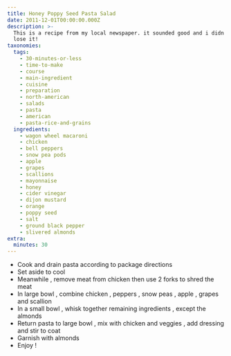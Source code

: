 ```yaml
---
title: Honey Poppy Seed Pasta Salad
date: 2011-12-01T00:00:00.000Z
description: >-
  This is a recipe from my local newspaper. it sounded good and i didn't want to
  lose it!
taxonomies:
  tags:
    - 30-minutes-or-less
    - time-to-make
    - course
    - main-ingredient
    - cuisine
    - preparation
    - north-american
    - salads
    - pasta
    - american
    - pasta-rice-and-grains
  ingredients:
    - wagon wheel macaroni
    - chicken
    - bell peppers
    - snow pea pods
    - apple
    - grapes
    - scallions
    - mayonnaise
    - honey
    - cider vinegar
    - dijon mustard
    - orange
    - poppy seed
    - salt
    - ground black pepper
    - slivered almonds
extra:
  minutes: 30
---
```

 - Cook and drain pasta according to package directions
 - Set aside to cool
 - Meanwhile , remove meat from chicken then use 2 forks to shred the meat
 - In large bowl , combine chicken , peppers , snow peas , apple , grapes and scallion
 - In a small bowl , whisk together remaining ingredients , except the almonds
 - Return pasta to large bowl , mix with chicken and veggies , add dressing and stir to coat
 - Garnish with almonds
 - Enjoy !
